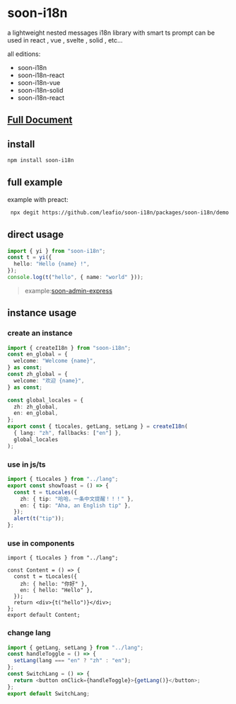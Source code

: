 # soon-i18n

a lightweight nested messages i18n library with smart ts prompt can be used in react , vue , svelte , solid , etc...

all editions:

- soon-i18n
- soon-i18n-react
- soon-i18n-vue
- soon-i18n-solid
- soon-i18n-react

## [Full Document](https://leafio.github.io/soon-i18n/)

## install

```bash
npm install soon-i18n
```

## full example

example with preact:

```bash
 npx degit https://github.com/leafio/soon-i18n/packages/soon-i18n/demo
```

## direct usage

```ts
import { yi } from "soon-i18n";
const t = yi({
  hello: "Hello {name} !",
});
console.log(t("hello", { name: "world" }));
```

> example:[soon-admin-express](https://github.com/leafio/soon-admin-express)

## instance usage

### create an instance

```ts
import { createI18n } from "soon-i18n";
const en_global = {
  welcome: "Welcome {name}",
} as const;
const zh_global = {
  welcome: "欢迎 {name}",
} as const;

const global_locales = {
  zh: zh_global,
  en: en_global,
};
export const { tLocales, getLang, setLang } = createI18n(
  { lang: "zh", fallbacks: ["en"] },
  global_locales
);
```

### use in js/ts

```ts
import { tLocales } from "../lang";
export const showToast = () => {
  const t = tLocales({
    zh: { tip: "哈哈，一条中文提醒！！！" },
    en: { tip: "Aha, an English tip" },
  });
  alert(t("tip"));
};
```

### use in components

```tsx
import { tLocales } from "../lang";

const Content = () => {
  const t = tLocales({
    zh: { hello: "你好" },
    en: { hello: "Hello" },
  });
  return <div>{t("hello")}</div>;
};
export default Content;
```

### change lang

```ts
import { getLang, setLang } from "../lang";
const handleToggle = () => {
  setLang(lang === "en" ? "zh" : "en");
};
const SwitchLang = () => {
  return <button onClick={handleToggle}>{getLang()}</button>;
};
export default SwitchLang;
```

